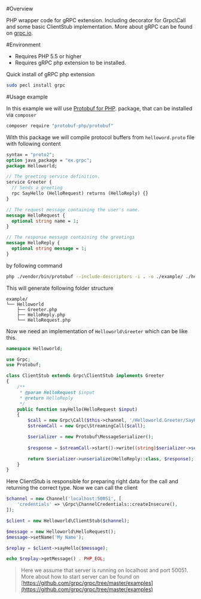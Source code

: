#Overview

PHP wrapper code for gRPC extension. Including decorator for Grpc\Call and some basic ClientStub implementation.
More about gRPC can be found on [grpc.io](http://www.grpc.io/).

#Environment

* Requires PHP 5.5 or higher
* Requires gRPC php extension to be installed. 

Quick install of  gRPC php extension

```sh
sudo pecl install grpc
```

#Usage example

In this example we will use [Protobuf for PHP](https://github.com/protobuf-php/protobuf).
package, that can be installed via `composer`

```sh
composer require "protobuf-php/protobuf"
```

With this package we will compile protocol buffers from `helloword.proto` file with following content
 
```proto
syntax = "proto2";
option java_package = "ex.grpc";
package Helloworld;

// The greeting service definition.
service Greeter {
  // Sends a greeting
  rpc SayHello (HelloRequest) returns (HelloReply) {}
}

// The request message containing the user's name.
message HelloRequest {
  optional string name = 1;
}

// The response message containing the greetings
message HelloReply {
  optional string message = 1;
}
```
by following command

```sh
php ./vendor/bin/protobuf --include-descriptors -i . -o ./example/ ./helloword.proto
```

This will generate following folder structure
```console
example/
└── Helloworld   
    ├── Greeter.php
    ├── HelloReply.php
    └── HelloRequest.php
```

Now we need an implementation of `Helloworld\Greeter` which can be like this.

```php
namespace Helloworld;

use Grpc;
use Protobuf;

class ClientStub extends Grpc\ClientStub implements Greeter
{
    /**
     * @param HelloRequest $input
     * @return HelloReply
     */
    public function sayHello(HelloRequest $input)
    {        
        $call = new Grpc\Call($this->channel, '/Helloworld.Greeter/SayHello', Grpc\Timeval::infFuture());
        $streamCall = new Grpc\StreamingCall($call);

        $serializer = new Protobuf\MessageSerializer();
        
        $response = $streamCall->start()->write((string)$serializer->serialize($input))->readAndClose();

        return $serializer->unserialize(HelloReply::class, $response);
    }
}
```

Here ClientStub is responsible for preparing right data for the call and returning the correct type. Now we can call
the client 

```php
$channel = new Channel('localhost:50051', [
    'credentials' => \Grpc\ChannelCredentials::createInsecure(),
]);

$client = new Helloworld\ClientStub($channel);

$message = new Helloworld\HelloRequest();
$message->setName('My Name');

$replay = $client->sayHello($message);

echo $replay->getMessage() . PHP_EOL;
```

> Here we assume that server is running on localhost and port 50051. More about how to start server
can be found on [https://github.com/grpc/grpc/tree/master/examples](https://github.com/grpc/grpc/tree/master/examples)







